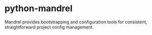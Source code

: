 python-mandrel
==============

Mandrel provides bootstrapping and configuration tools for consistent, straightforward project config management.